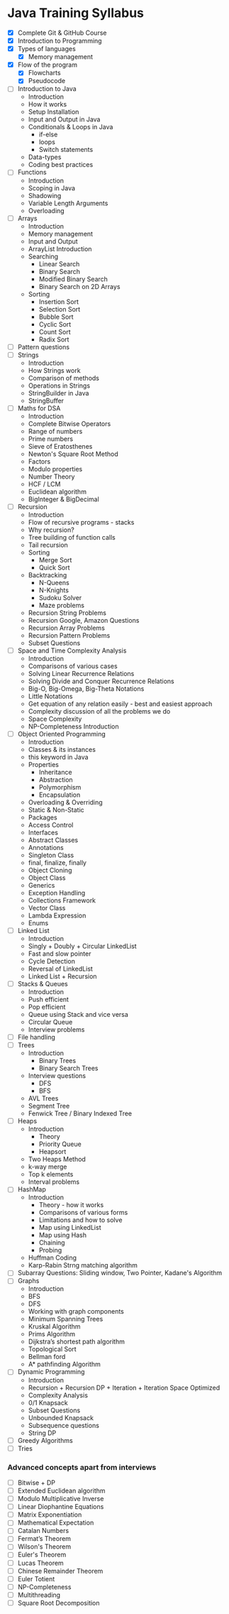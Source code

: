 # Java Training Syllabus

- [x] Complete Git & GitHub Course
- [x] Introduction to Programming
- [x] Types of languages
    - [x] Memory management
- [x] Flow of the program
    - [x] Flowcharts
    - [x] Pseudocode
- [ ] Introduction to Java
    - Introduction
    - How it works
    - Setup Installation
    - Input and Output in Java
    - Conditionals & Loops in Java
        - if-else
        - loops
        - Switch statements
    - Data-types
    - Coding best practices
- [ ] Functions
    - Introduction
    - Scoping in Java
    - Shadowing
    - Variable Length Arguments
    - Overloading
- [ ] Arrays
    - Introduction
    - Memory management
    - Input and Output
    - ArrayList Introduction
    - Searching
        - Linear Search
        - Binary Search
        - Modified Binary Search
        - Binary Search on 2D Arrays
    - Sorting
        - Insertion Sort
        - Selection Sort
        - Bubble Sort
        - Cyclic Sort
        - Count Sort
        - Radix Sort
- [ ] Pattern questions
- [ ] Strings
    - Introduction
    - How Strings work
    - Comparison of methods
    - Operations in Strings
    - StringBuilder in Java
    - StringBuffer
- [ ] Maths for DSA
    - Introduction
    - Complete Bitwise Operators
    - Range of numbers
    - Prime numbers
    - Sieve of Eratosthenes
    - Newton's Square Root Method
    - Factors
    - Modulo properties
    - Number Theory
    - HCF / LCM
    - Euclidean algorithm
    - BigInteger & BigDecimal
- [ ] Recursion
    - Introduction
    - Flow of recursive programs - stacks
    - Why recursion?
    - Tree building of function calls
    - Tail recursion
    - Sorting
        - Merge Sort
        - Quick Sort
    - Backtracking
        - N-Queens
        - N-Knights
        - Sudoku Solver
        - Maze problems
    - Recursion String Problems
    - Recursion Google, Amazon Questions
    - Recursion Array Problems
    - Recursion Pattern Problems
    - Subset Questions
- [ ] Space and Time Complexity Analysis
    - Introduction
    - Comparisons of various cases
    - Solving Linear Recurrence Relations
    - Solving Divide and Conquer Recurrence Relations
    - Big-O, Big-Omega, Big-Theta Notations
    - Little Notations
    - Get equation of any relation easily - best and easiest approach
    - Complexity discussion of all the problems we do
    - Space Complexity
    - NP-Completeness Introduction
- [ ] Object Oriented Programming
    - Introduction
    - Classes & its instances
    - this keyword in Java
    - Properties
        - Inheritance
        - Abstraction
        - Polymorphism
        - Encapsulation
    - Overloading & Overriding
    - Static & Non-Static
    - Packages
    - Access Control
    - Interfaces
    - Abstract Classes
    - Annotations
    - Singleton Class
    - final, finalize, finally
    - Object Cloning
    - Object Class
    - Generics
    - Exception Handling
    - Collections Framework
    - Vector Class
    - Lambda Expression
    - Enums
- [ ] Linked List
    - Introduction
    - Singly + Doubly + Circular LinkedList
    - Fast and slow pointer
    - Cycle Detection
    - Reversal of LinkedList
    - Linked List + Recursion
- [ ] Stacks & Queues
    - Introduction
    - Push efficient
    - Pop efficient
    - Queue using Stack and vice versa
    - Circular Queue
    - Interview problems
- [ ] File handling
- [ ] Trees
    - Introduction
      - Binary Trees
      - Binary Search Trees
    - Interview questions
      - DFS
      - BFS
    - AVL Trees
    - Segment Tree
    - Fenwick Tree / Binary Indexed Tree
- [ ] Heaps
    - Introduction
        - Theory
        - Priority Queue
        - Heapsort
    - Two Heaps Method
    - k-way merge
    - Top k elements
    - Interval problems
- [ ] HashMap
    - Introduction
        - Theory - how it works
        - Comparisons of various forms
        - Limitations and how to solve
        - Map using LinkedList
        - Map using Hash
        - Chaining
        - Probing
    - Huffman Coding
    - Karp-Rabin Strng matching algorithm
- [ ] Subarray Questions: Sliding window, Two Pointer, Kadane's Algorithm
- [ ] Graphs
    - Introduction
    - BFS
    - DFS
    - Working with graph components
    - Minimum Spanning Trees
    - Kruskal Algorithm
    - Prims Algorithm
    - Dijkstra’s shortest path algorithm
    - Topological Sort
    - Bellman ford
    - A* pathfinding Algorithm
- [ ] Dynamic Programming
    - Introduction
    - Recursion + Recursion DP + Iteration + Iteration Space Optimized
    - Complexity Analysis
    - 0/1 Knapsack
    - Subset Questions
    - Unbounded Knapsack
    - Subsequence questions
    - String DP
- [ ] Greedy Algorithms
- [ ] Tries

### Advanced concepts apart from interviews 
- [ ] Bitwise + DP
- [ ] Extended Euclidean algorithm
- [ ] Modulo Multiplicative Inverse
- [ ] Linear Diophantine Equations
- [ ] Matrix Exponentiation
- [ ] Mathematical Expectation
- [ ] Catalan Numbers
- [ ] Fermat’s Theorem
- [ ] Wilson's Theorem
- [ ] Euler's Theorem
- [ ] Lucas Theorem
- [ ] Chinese Remainder Theorem
- [ ] Euler Totient
- [ ] NP-Completeness
- [ ] Multithreading
- [ ] Square Root Decomposition

